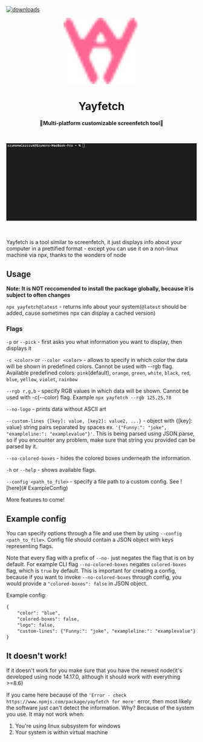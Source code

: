   <a href="https://www.npmjs.com/package/yayfetch">
    <img alt="downloads" src="https://img.shields.io/npm/dm/yayfetch.svg" target="_blank" />
  </a>
<br>

<p align="center">
</p>

<div align="center">
<img src="https://github.com/golota60/yayfetch/blob/master/assets/logo.svg" width="200">
	<h1>Yayfetch</h1>
	<p>
		<b>🧁Multi-platform customizable screenfetch tool🧁</b>
	</p>
	<br>
</div>

<p align="center">
<img src="https://github.com/golota60/yayfetch/blob/master/assets/examplegif.gif" width="600">
</p>

<br>

Yayfetch is a tool similar to screenfetch, it just displays info about your computer in a prettified format - except you can use it on a non-linux machine via npx, thanks to the wonders of node

## Usage

**Note: It is NOT reccomended to install the package globally, because it is subject to often changes**

`npx yayfetch@latest` - returns info about your system(`@latest` should be added, cause sometimes npx can display a cached version)

### Flags

`-p` or `--pick` - first asks you what information you want to display, then displays it

`-c <color>` or `--color <color>` - allows to specify in which color the data will be shown in predefined colors. Cannot be used with --rgb flag. Available predefined colors:
`pink`(default), `orange`, `green`, `white`, `black`, `red`, `blue`, `yellow`, `violet`, `rainbow`

`--rgb r,g,b` - specify RGB values in which data will be shown. Cannot be used with -c(--color) flag. Example `npx yayfetch --rgb 125,25,78`

`--no-logo` - prints data without ASCII art

`--custom-lines {[key]: value, [key2]: value2, ...}` - object with {[key]: value} string pairs separated by spaces ex.
`'{"Funny:": "joke", "exampleline:": "examplevalue"}'`. This is being parsed using JSON.parse, so if you encounter any problem, make sure that string you provided can be parsed by it.

`--no-colored-boxes` - hides the colored boxes underneath the information.

`-h` or `--help` - shows available flags.

`--config <path_to_file>` - specify a file path to a custom config. See ![here](# ExampleConfig)

More features to come!


## Example config

You can specify options through a file and use them by using `--config <path_to_file>`. Config file should contain a JSON object with keys representing flags.

Note that every flag with a prefix of `--no-` just negates the flag that is on by default. For example CLI flag `--no-colored-boxes` negates `colored-boxes` flag, which is `true` by default. This is important for creating a config, because if you want to invoke `--no-colored-boxes` through config, you would provide a `"colored-boxes": false` in JSON object.

Example config:
```
{
	"color": "blue",
	"colored-boxes": false,
	"logo": false,
	"custom-lines": {"Funny:": "joke", "exampleline:": "examplevalue"}
}
```

## It doesn't work!

If it doesn't work for you make sure that you have the newest node(it's developed using node 14.17.0, although it should work with everything >=8.6)

If you came here because of the `'Error - check https://www.npmjs.com/package/yayfetch for more'` error, then most likely the software just can't detect the information. Why? Because of the system you use. It may not work when:

1. You're using linux subsystem for windows
2. Your system is within virtual machine
